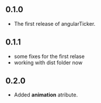 ## 0.1.0

- The first release of angularTicker.

## 0.1.1

- some fixes for the first relase
- working with dist folder now

## 0.2.0

- Added **animation** atribute.

